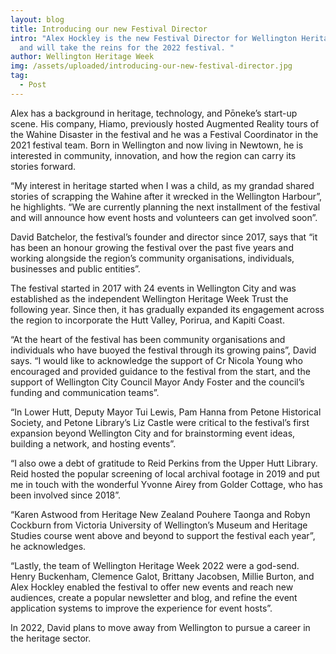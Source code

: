 ```yaml
---
layout: blog
title: Introducing our new Festival Director
intro: "Alex Hockley is the new Festival Director for Wellington Heritage Week
  and will take the reins for the 2022 festival. "
author: Wellington Heritage Week
img: /assets/uploaded/introducing-our-new-festival-director.jpg
tag:
  - Post
---
```

Alex has a background in heritage, technology, and Pōneke’s start-up scene. His company, Hiamo, previously hosted Augmented Reality tours of the Wahine Disaster in the festival and he was a Festival Coordinator in the 2021 festival team. Born in Wellington and now living in Newtown, he is interested in community, innovation, and how the region can carry its stories forward.

“My interest in heritage started when I was a child, as my grandad shared stories of scrapping the Wahine after it wrecked in the Wellington Harbour”, he highlights. “We are currently planning the next installment of the festival and will announce how event hosts and volunteers can get involved soon”.

David Batchelor, the festival’s founder and director since 2017, says that “it has been an honour growing the festival over the past five years and working alongside the region’s community organisations, individuals, businesses and public entities”.

The festival started in 2017 with 24 events in Wellington City and was established as the independent Wellington Heritage Week Trust the following year. Since then, it has gradually expanded its engagement across the region to incorporate the Hutt Valley, Porirua, and Kapiti Coast.

“At the heart of the festival has been community organisations and individuals who have buoyed the festival through its growing pains”, David says. “I would like to acknowledge the support of Cr Nicola Young who encouraged and provided guidance to the festival from the start, and the support of Wellington City Council Mayor Andy Foster and the council’s funding and communication teams”.

“In Lower Hutt, Deputy Mayor Tui Lewis, Pam Hanna from Petone Historical Society, and Petone Library’s Liz Castle were critical to the festival’s first expansion beyond Wellington City and for brainstorming event ideas, building a network, and hosting events”.

“I also owe a debt of gratitude to Reid Perkins from the Upper Hutt Library. Reid hosted the popular screening of local archival footage in 2019 and put me in touch with the wonderful Yvonne Airey from Golder Cottage, who has been involved since 2018”.

“Karen Astwood from Heritage New Zealand Pouhere Taonga and Robyn Cockburn from Victoria University of Wellington’s Museum and Heritage Studies course went above and beyond to support the festival each year”, he acknowledges.

“Lastly, the team of Wellington Heritage Week 2022 were a god-send. Henry Buckenham, Clemence Galot, Brittany Jacobsen, Millie Burton, and Alex Hockley enabled the festival to offer new events and reach new audiences, create a popular newsletter and blog, and refine the event application systems to improve the experience for event hosts”.

In 2022, David plans to move away from Wellington to pursue a career in the heritage sector.